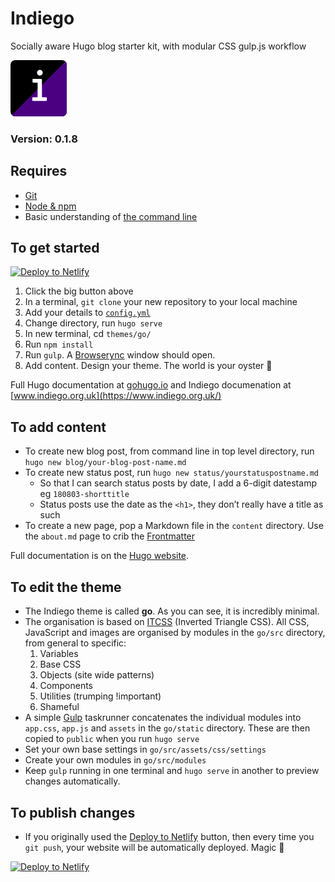 # Indiego

Socially aware Hugo blog starter kit, with modular CSS gulp.js workflow

![Indiego logo](themes/go/static/assets/img/logo.png)

### Version: 0.1.8

## Requires

* [Git](https://git-scm.com/)
* [Node & npm](https://nodejs.org/en/)
* Basic understanding of [the command line](https://en.wikipedia.org/wiki/Command-line_interface)

## To get started

[![Deploy to Netlify](https://www.netlify.com/img/deploy/button.svg)](https://app.netlify.com/start/deploy?repository=https://github.com/growdigital/indiego)

1. Click the big button above
2. In a terminal, `git clone` your new repository to your local machine
3. Add your details to [`config.yml`](https://github.com/growdigital/indiego/blob/master/config.yml)
4. Change directory, run `hugo serve`
5. In new terminal, cd `themes/go/`
6. Run `npm install` 
7. Run `gulp`. A [Browserync](https://www.browsersync.io/) window should open.
8. Add content. Design your theme. The world is your oyster 🐚

Full Hugo documentation at [gohugo.io](https://gohugo.io/) and Indiego documenation at [www.indiego.org.uk](https://www.indiego.org.uk/)

## To add content

* To create new blog post, from command line in top level directory, run `hugo new blog/your-blog-post-name.md`
* To create new status post, run `hugo new status/yourstatuspostname.md`
  * So that I can search status posts by date, I add a 6-digit datestamp eg `180803-shorttitle`
  * Status posts use the date as the `<h1>`, they don’t really have a title as such
* To create a new page, pop a Markdown file in the `content` directory. Use the `about.md` page to crib the [Frontmatter](https://gohugo.io/content-management/front-matter#readout)

Full documentation is on the [Hugo website](https://gohugo.io/content-management/).

## To edit the theme

* The Indiego theme is called **go**. As you can see, it is incredibly minimal.
* The organisation is based on [ITCSS](https://www.indiego.org.uk/modular/#2-css-organisation) (Inverted Triangle CSS). All CSS, JavaScript and images are organised by modules in the `go/src` directory, from general to specific:
  1. Variables
  2. Base CSS
  3. Objects (site wide patterns)
  4. Components
  5. Utilities (trumping !important)
  6. Shameful
* A simple [Gulp](https://gulpjs.com/) taskrunner concatenates the individual modules into `app.css`, `app.js` and `assets` in the `go/static` directory. These are then copied to `public` when you run `hugo serve`
* Set your own base settings in `go/src/assets/css/settings` 
* Create your own modules in `go/src/modules`
* Keep `gulp` running in one terminal and `hugo serve` in another to preview changes automatically.

## To publish changes

* If you originally used the [Deploy to Netlify](https://app.netlify.com/start/deploy?repository=https://github.com/growdigital/indiego) button, then every time you `git push`, your website will be automatically deployed. Magic 🙂

[![Deploy to Netlify](https://www.netlify.com/img/deploy/button.svg)](https://app.netlify.com/start/deploy?repository=https://github.com/growdigital/indiego)
